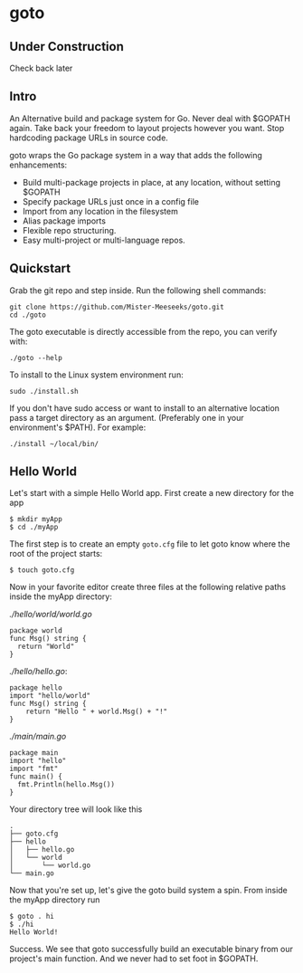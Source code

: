 # goto

## Under Construction

Check back later

## Intro

An Alternative build and package system for Go. Never deal with $GOPATH again. Take back your freedom to 
layout projects however you want. Stop hardcoding package URLs in source code. 

goto wraps the Go package system in a way that adds the following enhancements:

* Build multi-package projects in place, at any location, without setting $GOPATH
* Specify package URLs just once in a config file
* Import from any location in the filesystem
* Alias package imports
* Flexible repo structuring. 
* Easy multi-project or multi-language repos.

## Quickstart

Grab the git repo and step inside. Run the following shell commands:

    git clone https://github.com/Mister-Meeseeks/goto.git
    cd ./goto
    
The goto executable is directly accessible from the repo, you can verify with:

    ./goto --help
    
To install to the Linux system environment run:

    sudo ./install.sh
    
If you don't have sudo access or want to install to an alternative location pass a target directory
as an argument. (Preferably one in your environment's $PATH). For example:

    ./install ~/local/bin/
    
## Hello World

Let's start with a simple Hello World app. First create a new directory for the app

    $ mkdir myApp
    $ cd ./myApp
    
The first step is to create an empty `goto.cfg` file to let goto know where the root of the project
starts:

    $ touch goto.cfg
    
Now in your favorite editor create three files at the following relative paths inside the myApp directory:

*./hello/world/world.go*

    package world
    func Msg() string {
	  return "World"
    }

*./hello/hello.go*:

    package hello
    import "hello/world"
    func Msg() string {
	    return "Hello " + world.Msg() + "!"
    }

*./main/main.go*

    package main
    import "hello"
    import "fmt"
    func main() {
	  fmt.Println(hello.Msg())
    }

Your directory tree will look like this

    .
    ├── goto.cfg
    ├── hello
    │   ├── hello.go
    │   └── world
    │       └── world.go
    └── main.go

Now that you're set up, let's give the goto build system a spin. From inside the myApp directory run

    $ goto . hi
    $ ./hi
    Hello World!
    
Success. We see that goto successfully build an executable binary from our project's main function.
And we never had to set foot in $GOPATH.

